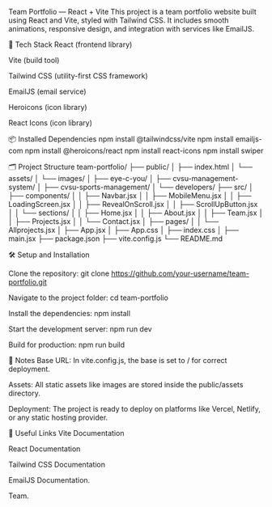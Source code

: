Team Portfolio — React + Vite
This project is a team portfolio website built using React and Vite, styled with Tailwind CSS.
It includes smooth animations, responsive design, and integration with services like EmailJS.

🚀 Tech Stack
React (frontend library)

Vite (build tool)

Tailwind CSS (utility-first CSS framework)

EmailJS (email service)

Heroicons (icon library)

React Icons (icon library)

📦 Installed Dependencies
npm install @tailwindcss/vite
npm install emailjs-com
npm install @heroicons/react
npm install react-icons
npm install swiper

🗂️ Project Structure
team-portfolio/
├── public/
│   ├── index.html
│   └── assets/
│       └── images/
│           ├── eye-c-you/
│           ├── cvsu-management-system/
│           ├── cvsu-sports-management/
│           └── developers/
├── src/
│   ├── components/
│   │   ├── Navbar.jsx
│   │   ├── MobileMenu.jsx
│   │   ├── LoadingScreen.jsx
│   │   ├── RevealOnScroll.jsx
│   │   ├── ScrollUpButton.jsx
│   │   └── sections/
│   │       ├── Home.jsx
│   │       ├── About.jsx
│   │       ├── Team.jsx
│   │       ├── Projects.jsx
│   │       └── Contact.jsx
│   ├── pages/
│   │   └── Allprojects.jsx
│   ├── App.jsx
│   ├── App.css
│   ├── index.css
│   ├── main.jsx
├── package.json
├── vite.config.js
└── README.md

🛠️ Setup and Installation

Clone the repository:
git clone https://github.com/your-username/team-portfolio.git

Navigate to the project folder:
cd team-portfolio

Install the dependencies:
npm install

Start the development server:
npm run dev

Build for production:
npm run build

📄 Notes
Base URL:
In vite.config.js, the base is set to / for correct deployment.

Assets:
All static assets like images are stored inside the public/assets directory.

Deployment:
The project is ready to deploy on platforms like Vercel, Netlify, or any static hosting provider.

🔗 Useful Links
Vite Documentation

React Documentation

Tailwind CSS Documentation

EmailJS Documentation.

Team.
